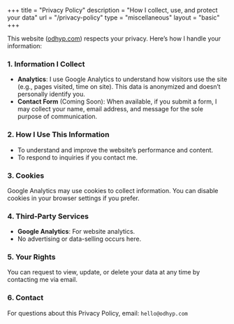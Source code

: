 +++
title = "Privacy Policy"
description = "How I collect, use, and protect your data"
url = "/privacy-policy"
type = "miscellaneous"
layout = "basic"
+++

This website ([odhyp.com]) respects your privacy. Here’s how I handle your information:

[odhyp.com]: https://odhyp.com/

### 1. Information I Collect

- **Analytics**: I use Google Analytics to understand how visitors use the site (e.g., pages visited, time on site). This data is anonymized and doesn’t personally identify you.
- **Contact Form** (Coming Soon): When available, if you submit a form, I may collect your name, email address, and message for the sole purpose of communication.

### 2. How I Use This Information

- To understand and improve the website’s performance and content.
- To respond to inquiries if you contact me.

### 3. Cookies

Google Analytics may use cookies to collect information. You can disable cookies in your browser settings if you prefer.

### 4. Third-Party Services

- **Google Analytics**: For website analytics.
- No advertising or data-selling occurs here.

### 5. Your Rights

You can request to view, update, or delete your data at any time by contacting me via email.

### 6. Contact

For questions about this Privacy Policy, email: `hello@odhyp.com`
